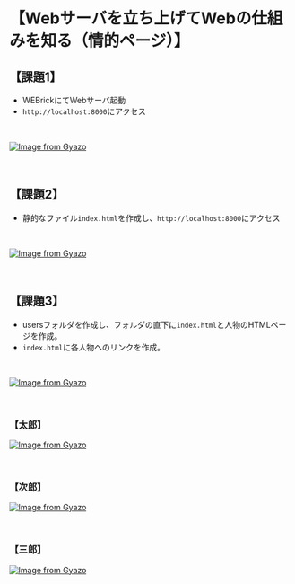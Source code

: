 # 【Webサーバを立ち上げてWebの仕組みを知る（情的ページ）】  

## 【課題1】  

- WEBrickにてWebサーバ起動
- `http://localhost:8000`にアクセス
<br/>

[![Image from Gyazo](https://i.gyazo.com/0170b27c229a5705c01b1f77f6cec923.png)](https://gyazo.com/0170b27c229a5705c01b1f77f6cec923)

<br/>

## 【課題2】  

- 静的なファイル`index.html`を作成し、`http://localhost:8000`にアクセス
<br/>

[![Image from Gyazo](https://i.gyazo.com/1008d097a740e82994cb9f31619a1a7d.png)](https://gyazo.com/1008d097a740e82994cb9f31619a1a7d)

<br/>

## 【課題3】  

- usersフォルダを作成し、フォルダの直下に`index.html`と人物のHTMLページを作成。  
- `index.html`に各人物へのリンクを作成。
<br/>

[![Image from Gyazo](https://i.gyazo.com/a107b8aab85cf4b0a74e152650209830.png)](https://gyazo.com/a107b8aab85cf4b0a74e152650209830)

<br/>

### 【太郎】  
[![Image from Gyazo](https://i.gyazo.com/9f9d64f35721fd99e7005620d1390a23.png)](https://gyazo.com/9f9d64f35721fd99e7005620d1390a23)

<br/>

### 【次郎】  
[![Image from Gyazo](https://i.gyazo.com/88127e3be7ad8780dc974696b478044e.png)](https://gyazo.com/88127e3be7ad8780dc974696b478044e)

<br/>

### 【三郎】
[![Image from Gyazo](https://i.gyazo.com/638fb3057f0a183b5432f01ba441fe82.png)](https://gyazo.com/638fb3057f0a183b5432f01ba441fe82)

<br/>
